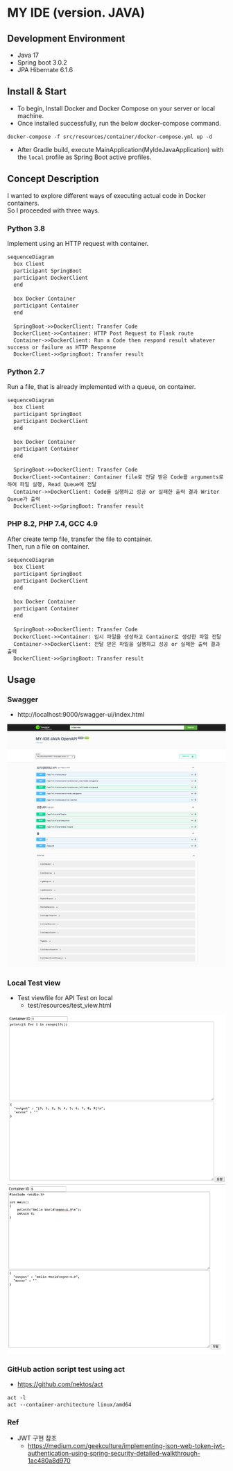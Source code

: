 # MY IDE (version. JAVA)


## Development Environment
* Java 17
* Spring boot 3.0.2
* JPA Hibernate 6.1.6


## Install & Start
* To begin, Install Docker and Docker Compose on your server or local machine.
* Once installed successfully, run the below docker-compose command.
```shell
docker-compose -f src/resources/container/docker-compose.yml up -d
```
* After Gradle build, execute MainApplication(MyIdeJavaApplication) with the `local` profile as Spring Boot active profiles.


## Concept Description 
I wanted to explore different ways of executing actual code in Docker containers.  
So I proceeded with three ways.


### Python 3.8
Implement using an HTTP request with container.

```mermaid
sequenceDiagram
  box Client
  participant SpringBoot
  participant DockerClient
  end
  
  box Docker Container
  participant Container
  end
  
  SpringBoot->>DockerClient: Transfer Code 
  DockerClient->>Container: HTTP Post Request to Flask route
  Container->>DockerClient: Run a Code then respond result whatever success or failure as HTTP Response
  DockerClient->>SpringBoot: Transfer result
```


### Python 2.7
Run a file, that is already implemented with a queue, on container.

```mermaid
sequenceDiagram
  box Client
  participant SpringBoot
  participant DockerClient
  end
  
  box Docker Container
  participant Container
  end
  
  SpringBoot->>DockerClient: Transfer Code 
  DockerClient->>Container: Container file로 전달 받은 Code를 arguments로 하여 파일 실행, Read Queue에 전달
  Container->>DockerClient: Code를 실행하고 성공 or 실패한 출력 결과 Writer Queue가 출력
  DockerClient->>SpringBoot: Transfer result
```


### PHP 8.2, PHP 7.4, GCC 4.9
After create temp file, transfer the file to container.  
Then, run a file on container.

```mermaid
sequenceDiagram
  box Client
  participant SpringBoot
  participant DockerClient
  end
  
  box Docker Container
  participant Container
  end
  
  SpringBoot->>DockerClient: Transfer Code 
  DockerClient->>Container: 임시 파일을 생성하고 Container로 생성한 파일 전달
  Container->>DockerClient: 전달 받은 파일을 실행하고 성공 or 실패한 출력 결과 출력
  DockerClient->>SpringBoot: Transfer result
```



## Usage
### Swagger
* http://localhost:9000/swagger-ui/index.html

![](.README_images/1241e6dc.png)


### Local Test view
* Test viewfile for API Test on local
  * test/resources/test_view.html

![](.README_images/faf642de.png)
![](.README_images/a4616146.png)



### GitHub action script test using act
* https://github.com/nektos/act
```shell
act -l
act --container-architecture linux/amd64
```


### Ref
* JWT 구현 참조
  * https://medium.com/geekculture/implementing-json-web-token-jwt-authentication-using-spring-security-detailed-walkthrough-1ac480a8d970
